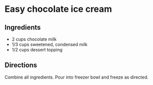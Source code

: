 # Easy chocolate ice cream

## Ingredients
 * 2 cups chocolate milk
 * 1/3 cups sweetened, condensed milk
 * 1/2 cups dessert topping

## Directions
Combine all ingredients.  Pour into freezer bowl and freeze as directed.

